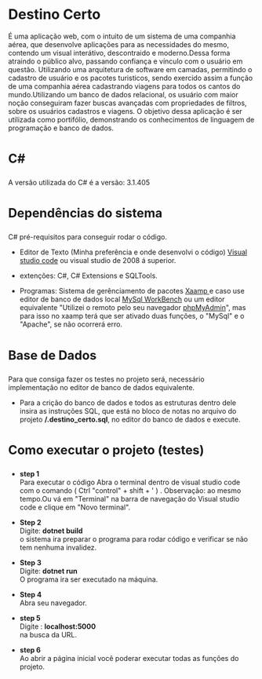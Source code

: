 # <strong>Destino Certo</strong>
 <p>É uma aplicação web, com o intuito de um sistema de uma companhia aérea, que desenvolve aplicações para as necessidades do mesmo, contendo um visual interátivo, descontraido
e moderno.Dessa forma atraindo o público alvo, passando confiança e vínculo com o usuário em questão.
 Utilizando uma arquitetura de software em camadas, permitindo o cadastro de usuário e os pacotes turisticos, sendo exercido assim a função de uma companhia aérea cadastrando
 viagens para todos os cantos do mundo.Utilizando um banco de dados relacional, os usuário com maior noção conseguiram fazer buscas avançadas com propriedades de filtros, 
 sobre os usuários cadastros e viagens. O objetivo dessa aplicação é ser utilizada como portifólio, demonstrando os conhecimentos de linguagem de programação e banco de
 dados.</p>
 
 #
  <p style="font-size:25px;"><strong>C#</strong></br> </p>
  <p>
   A versão utilizada do C# é a versão: 3.1.405
   </p>
 
 #


 <p Style="font-size:25px"><strong>Dependências do sistema</p></strong>

   <p>C# pré-requisitos para conseguir rodar o código.</p>

  - <p>Editor de Texto (Minha preferência e onde desenvolvi o código)  <a href="https://code.visualstudio.com/">Visual studio code</a> ou visual studio de 2008 á superior.</p>

  - <p> extenções: C#, C# Extensions e SQLTools.</p>

  - <p>Programas: Sistema de gerênciamento de pacotes <a href="https://www.apachefriends.org/pt_br/index.html">Xaamp </a> e caso use editor de banco de dados local <a href="https://dev.mysql.com/downloads/">MySql WorkBench</a> ou um editor equivalente "Utilizei o remoto pelo seu navegador <a href="http://localhost/phpmyadmin/">phpMyAdmin</a>", mas para isso no xaamp terá que ser ativado duas funções, o "MySql" e o "Apache", se não ocorrerá erro.</p>

  #

  <p style="font-size:25px"><strong>Base de Dados</strong><p>
  
<p>Para que consiga fazer os testes no projeto será, necessário implementação no editor de banco de dados equivalente.</p>

- <p>Para a crição do banco de dados e todos as estruturas dentro dele insira as instruções SQL, que está no bloco de notas no arquivo do projeto <strong>/.destino_certo.sql</strong>, no editor do banco de dados e execute.</p>

#

 <p style="font-size:25px;"><strong>Como executar o projeto (testes)</strong></p>

- <strong> step 1</strong> </br> Para executar o código Abra o terminal dentro de visual studio code com o comando ( Ctrl "control" + shift + ' ) . Observação: ao mesmo tempo.Ou vá em "Terminal" na barra de navegação do Visual studio code e clique em "Novo terminal".

- <strong>Step 2</strong></br>Digite: <strong>dotnet build</br></strong>
o sistema ira preparar o programa para rodar código e verificar se não tem nenhuma invalidez.

- <strong>Step 3</strong></br> 
Digite: <strong>dotnet run</strong></br>
O programa ira ser executado na máquina.

- <strong> Step 4</strong></br>
Abra seu navegador.

- <strong> step 5</strong></br>
Digite : <strong>localhost:5000</strong></br>
na busca da URL.

- <strong> step 6</strong></br>
Ao abrir a página inicial você poderar executar todas as funções do projeto.

#